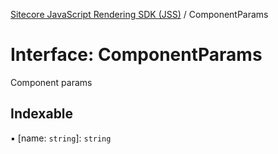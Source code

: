 [Sitecore JavaScript Rendering SDK (JSS)](../README.md) / ComponentParams

# Interface: ComponentParams

Component params

## Indexable

▪ [name: `string`]: `string`

